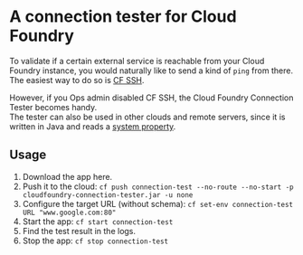 # A connection tester for Cloud Foundry
To validate if a certain external service is reachable from your Cloud Foundry instance, you would naturally like to send a kind of `ping` from there. The easiest way to do so is [CF SSH](https://docs.cloudfoundry.org/devguide/deploy-apps/ssh-apps.html).

However, if you Ops admin disabled CF SSH, the Cloud Foundry Connection Tester becomes handy.  
The tester can also be used in other clouds and remote servers, since it is written in Java and reads a [system property](https://docs.oracle.com/javase/tutorial/essential/environment/sysprop.html).

## Usage
1. Download the app here.
2. Push it to the cloud: ```cf push connection-test --no-route --no-start -p cloudfoundry-connection-tester.jar -u none```
3. Configure the target URL (without schema): ```cf set-env connection-test URL "www.google.com:80"```
4. Start the app: ```cf start connection-test```
5. Find the test result in the logs.
6. Stop the app: ```cf stop connection-test```

